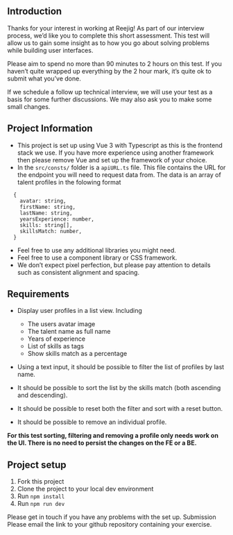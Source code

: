 ## Introduction

Thanks for your interest in working at Reejig! As part of our interview process, we’d like you to complete this short assessment. This test will allow us to gain some insight as to how you go about solving problems while building user interfaces.

Please aim to spend no more than 90 minutes to 2 hours on this test. If you haven’t quite wrapped up everything by the 2 hour mark, it’s quite ok to submit what you’ve done.

If we schedule a follow up technical interview, we will use your test as a basis for some further discussions. We may also ask you to make some small changes.

## Project Information

- This project is set up using Vue 3 with Typescript as this is the frontend stack we use. If you have more experience using another framework then please remove Vue and set up the framework of your choice.
- In the `src/consts/` folder is a `apiURL.ts` file. This file contains the URL for the endpoint you will need to request data from. The data is an array of talent profiles in the folowing format

```
  {
    avatar: string,
    firstName: string,
    lastName: string,
    yearsExperience: number,
    skills: string[],
    skillsMatch: number,
  }
```

- Feel free to use any additional libraries you might need.
- Feel free to use a component library or CSS framework.
- We don’t expect pixel perfection, but please pay attention to details such as consistent alignment and spacing.

## Requirements

- Display user profiles in a list view. Including

  - The users avatar image
  - The talent name as full name
  - Years of experience
  - List of skills as tags
  - Show skills match as a percentage

- Using a text input, it should be possible to filter the list of profiles by last name.
- It should be possible to sort the list by the skills match (both ascending and descending).
- It should be possible to reset both the filter and sort with a reset button.
- It should be possible to remove an individual profile.

**For this test sorting, filtering and removing a profile only needs work on the UI. There is no need to persist the changes on the FE or a BE.**

## Project setup

1. Fork this project
2. Clone the project to your local dev environment
3. Run `npm install`
4. Run `npm run dev`

Please get in touch if you have any problems with the set up.
Submission
Please email <email address> the link to your github repository containing your exercise.
